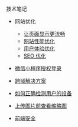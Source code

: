 <div class="sidebar-title" >技术笔记</div>
<template id="root-breadcrumb">解决方案</template>

- 网站优化

  - [让页面显示更流畅](技术笔记/解决方案/网站优化/让页面显示更流畅.md)
  - [网站性能优化](技术笔记/解决方案/网站优化/网站性能优化.md)
  - [用户体验优化](技术笔记/解决方案/网站优化/用户体验优化.md)
  - [SEO 优化](技术笔记/解决方案/网站优化/SEO优化.md)

- [微信小程序授权登录](技术笔记/解决方案/小程序授权登录/微信小程序.md)
- [跨域解决方案](技术笔记/解决方案/跨域解决方案.md)
- [如何正确检测用户的设备](技术笔记/解决方案/如何正确检测用户的设备.md)
- [上传图片前查看缩略图](技术笔记/解决方案/上传图片前查看缩略图.md)
- [前端安全](技术笔记/解决方案/前端安全.md)
